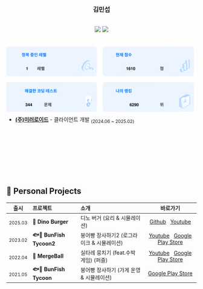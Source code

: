 <!--
<div align="center">
  <img src="https://capsule-render.vercel.app/api?type=waving&height=200&color=A3DCBE&reversal=false&fontColor=363636&textBg=false&fontSize=40&animation=fadeIn&stroke=f7f5f5&strokeWidth=1"/>
</div>
-->

<div align="center">
	
  ### 김민섭
  <a href="https://almond-forsythia-225.notion.site/1ad22d9dc874801d960fddcdbf633bf6?pvs=73"><img src="https://img.shields.io/badge/Resume-fff?style=flat&logo=Notion&logoColor=000"/></a> 
  <a href=""><img src="https://img.shields.io/badge/ReadMe-735998?style=badge&logo=GitHub&logoColor=white"/></a>
  ---
</div>

<a href=""><img align="right" src="https://raw.githubusercontent.com/MSKim0215/Programmers_Badge_Generator/main/result/result.svg"/></a>
-  **[(주)미러로이드](https://www.mirrorroid.co.kr/)** - 클라이언트 개발 <sub>(2024.06 ~ 2025.02)</sub>
<br/><br/><br/><br/><br/><br/><br/><br/><br/>

<h2> 📝 Personal Projects</h2>

|출시|프로젝트|소개|바로가기|
|:-:|:-|:-|:-:|
|<sub>2025.03</sub> | **🍔 Dino Burger** | 디노 버거 (요리 & 시뮬레이션) | [Github](https://github.com/MSKim0215/Project_Food_Store) &nbsp; [Youtube]() |
|<sub>2023.02</sub> | **🐟🍞 BunFish Tycoon2** | 붕어빵 장사하기2 (로그라이크 & 시뮬레이션) | [Youtube](https://www.youtube.com/watch?v=0v7RYnJW_yc&feature=youtu.be) &nbsp; [Google Play Store](https://play.google.com/store/apps/details?id=com.fatcat.burnfishtycoon2) |
|<sub>2022.04</sub> | **🏐 MergeBall** | 실타레 뭉치기 (feat.수박 게임) (퍼즐) | [Youtube](https://www.youtube.com/watch?v=rH7PKcFyq4M) &nbsp; [Google Play Store](https://play.google.com/store/apps/details?id=com.gooddteamsstudio.maretownmergeball) |
|<sub>2021.05</sub> | **🐟🍞 BunFish Tycoon** | 붕어빵 장사하기 (가게 운영 & 시뮬레이션) | [Google Play Store](https://play.google.com/store/apps/details?id=com.GooddteamsStudio.MareTownBurnFishTycoon) 

<!--
<div align="center">
  <img src="https://capsule-render.vercel.app/api?type=waving&height=200&color=A3DCBE&reversal=false&fontColor=363636&textBg=false&fontSize=60&animation=fadeIn&stroke=f7f5f5&strokeWidth=1&section=footer"/>
</div>
-->
